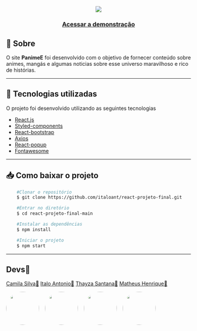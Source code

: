 <h1 align="center">
    <img src="./src/assets/aplicação.gif">
</h1>

<h3 align="center">
    <a href="https://projeto-final-react.vercel.app/">Acessar a demonstração</a>
</h3>

## 📕️ Sobre 
O site **PanimeE** foi desenvolvido com o objetivo de fornecer conteúdo sobre animes, mangás e algumas noticias sobre esse universo maravilhoso e rico de histórias.

---

## 🚀 Tecnologias utilizadas

O projeto foi desenvolvido utilizando as seguintes tecnologias

- [React.js](https://pt-br.reactjs.org/)
- [Styled-components](https://styled-components.com/)
- [React-bootstrap](https://react-bootstrap.netlify.app/)
- [Axios](https://github.com/axios/axios)
- [React-popup](https://react-popup.elazizi.com/)
- [Fontawesome](https://fontawesome.com/)

---

## 📥 Como baixar o projeto
```bash
    #Clonar o repositório
    $ git clone https://github.com/italoant/react-projeto-final.git

    #Entrar no diretório
    $ cd react-projeto-final-main

    #Instalar as dependências
    $ npm install

    #Iniciar o projeto
    $ npm start


```
---
## Devs💜
[Camila Silva💜](https://www.linkedin.com/in/camila-camasi/)
[Italo Antonio💜](https://www.linkedin.com/in/italo-antonio/)
[Thayza Santana💜](https://www.linkedin.com/in/thayza-santana/)
[Matheus Henrique💜](https://www.linkedin.com/in/matheus-silva19/)
<div style="display: flex; gap: 1rem;" >
    <img width="90" style="border-radius: 50%"  src="https://avatars.githubusercontent.com/u/68828897?v=4">
    <img width="90" style="border-radius: 50%" src="https://avatars.githubusercontent.com/u/87050273?v=4">
    <img width="90" style="border-radius: 50%" src="https://avatars.githubusercontent.com/u/87456802?v=4">
    <img width="90" style="border-radius: 50%" src="https://avatars.githubusercontent.com/u/54628115?s=400&u=a7c8603c77c03a2123aaef9c230c9203c46a4c09&v=4">
</div>
